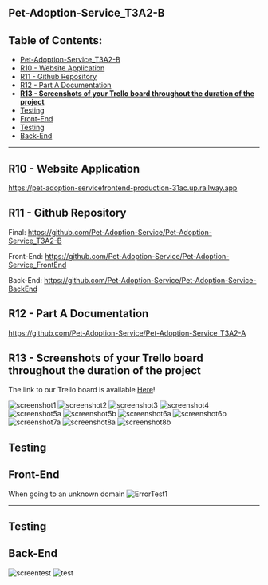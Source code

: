 ## Pet-Adoption-Service_T3A2-B

## **Table of Contents:** <!-- omit in toc -->
- [Pet-Adoption-Service\_T3A2-B](#pet-adoption-service_t3a2-b)
- [R10 - Website Application](#r10---website-application)
- [R11 - Github Repository](#r11---github-repository)
- [R12 - Part A Documentation](#r12---part-a-documentation)
- [**R13 - Screenshots of your Trello board throughout the duration of the project**](#r13---screenshots-of-your-trello-board-throughout-the-duration-of-the-project)
- [Testing](#testing)
- [Front-End](#front-end)
- [Testing](#testing-1)
- [Back-End](#back-end)

---

## R10 - Website Application
https://pet-adoption-servicefrontend-production-31ac.up.railway.app

## R11 - Github Repository
Final: https://github.com/Pet-Adoption-Service/Pet-Adoption-Service_T3A2-B

Front-End: https://github.com/Pet-Adoption-Service/Pet-Adoption-Service_FrontEnd

Back-End: https://github.com/Pet-Adoption-Service/Pet-Adoption-Service-BackEnd



## R12 - Part A Documentation
https://github.com/Pet-Adoption-Service/Pet-Adoption-Service_T3A2-A

## **R13 - Screenshots of your Trello board throughout the duration of the project**

The link to our Trello board is available [Here](https://trello.com/b/XB2z1h7g
)!

![screenshot1](docs/Screenshot1.png)
![screenshot2](docs/Screenshot2.png)
![screenshot3](docs/Screenshot3.png)
![screenshot4](docs/Screenshot4.png)
![screenshot5a](docs/Screenshot5a.png)
![screenshot5b](docs/Screenshot5b.png)
![screenshot6a](docs/Screenshot6a.png)
![screenshot6b](docs/Screenshot6b.png)
![screenshot7a](docs/Screenshot7a.png)
![screenshot8a](docs/Screenshot8a.png)
![screenshot8b](docs/Screenshot8b.png)

## Testing
## Front-End 
When going to an unknown domain
![ErrorTest1](docs/errortest.png)

---

## Testing
## Back-End 
![screentest](docs/screentest.png)
![test](docs/test10.png)
